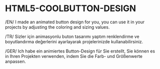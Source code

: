 # HTML5-COOLBUTTON-DESIGN
/EN/ I made an animated button design for you, you can use it in your projects by adjusting the coloring and sizing values. 

/TR/ Sizler için animasyonlu buton tasarımı yaptım renklendirme ve boyutlandırma değerlerini ayarlayarak projelerinizde kullanabilirsiniz.

/GER/ Ich habe ein animiertes Button-Design für Sie erstellt, Sie können es in Ihren Projekten verwenden, indem Sie die Farb- und Größenwerte anpassen.


